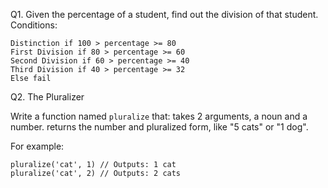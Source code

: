 Q1. Given the percentage of a student, find out the division of that student.
Conditions:

```
Distinction if 100 > percentage >= 80
First Division if 80 > percentage >= 60
Second Division if 60 > percentage >= 40
Third Division if 40 > percentage >= 32
Else fail
```


Q2. The Pluralizer

Write a function named `pluralize` that:
    takes 2 arguments, a noun and a number.
    returns the number and pluralized form, like "5 cats" or "1 dog". 
   
For example: 
```
pluralize('cat', 1) // Outputs: 1 cat
pluralize('cat', 2) // Outputs: 2 cats
```